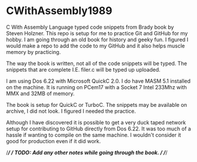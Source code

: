 # CWithAssembly1989
C With Assembly Language typed code snippets from Brady book by Steven Holzner.
This repo is setup for me to practice Git and GitHub for my hobby. I am
going through an old book for history and geeky fun. I figured I would make
a repo to add the code to my GitHub and it also helps muscle memory by
practicing. 

The way the book is written, not all of the code snippets will be typed.
The snippets that are complete I.E. filer.c will be typed up uploaded. 

I am using Dos 6.22 with Microsoft QuickC 2.0. I do have MASM 5.1
installed on the machine. It is running on PCem17 with a Socket 7
Intel 233Mhz with MMX and 32MB of memory. 

The book is setup for QuickC or TurboC.
The snippets may be available on archive, I did not look. I figured
I needed the practice.

Although I have discovered it is possible to get a very duck taped network
setup for contributing to GitHub directly from Dos 6.22. It was too much of
a hassle if wanting to compile on the same machine. I wouldn't consider it
good for production even if it did work. 

/******************************************************************************/
/* TODO: Add any other notes while going through the book.                    */
/******************************************************************************/

